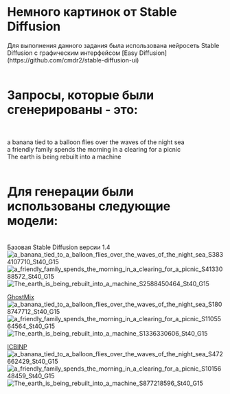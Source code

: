 <h1>Немного картинок от Stable Diffusion</h1>
Для выполнения данного задания была использована нейросеть Stable Diffusion с графическим интерфейсом [Easy Diffusion](https://github.com/cmdr2/stable-diffusion-ui)</BR></BR>
<h1>Запросы, которые были сгенерированы - это:</h1></BR>

a banana tied to a balloon flies over the waves of the night sea</BR>
a friendly family spends the morning in a clearing for a picnic</BR>
The earth is being rebuilt into a machine</BR></BR>

<h1>Для генерации были использованы следующие модели:</h1>
  
</BR>Базовая Stable Diffusion версии 1.4</BR>
![a_banana_tied_to_a_balloon_flies_over_the_waves_of_the_night_sea_S3834107710_St40_G15](https://github.com/Yaroslav-L/CVE8/assets/66304507/cb7b7348-084c-4180-8960-c569c3f39d68)
![a_friendly_family_spends_the_morning_in_a_clearing_for_a_picnic_S4133088572_St40_G15](https://github.com/Yaroslav-L/CVE8/assets/66304507/37f5358e-c631-4167-9f5d-942dfbf5272e)
![The_earth_is_being_rebuilt_into_a_machine_S2588450464_St40_G15](https://github.com/Yaroslav-L/CVE8/assets/66304507/e6f8ad20-3af5-495a-9381-1d8659361621)


[GhostMix](https://civitai.com/models/36520/ghostmix)</BR>
![a_banana_tied_to_a_balloon_flies_over_the_waves_of_the_night_sea_S1808747712_St40_G15](https://github.com/Yaroslav-L/CVE8/assets/66304507/e7e1ed24-d536-4f40-a1cc-7e2cb9a991ac)
![a_friendly_family_spends_the_morning_in_a_clearing_for_a_picnic_S1105564564_St40_G15](https://github.com/Yaroslav-L/CVE8/assets/66304507/fec09d8c-6298-41d6-94e1-5d61e8d3d1af)
![The_earth_is_being_rebuilt_into_a_machine_S1336330606_St40_G15](https://github.com/Yaroslav-L/CVE8/assets/66304507/9b792fe7-3706-4045-abd0-0afd0877c423)</BR>

[ICBINP](https://civitai.com/models/28059/icbinp-i-cant-believe-its-not-photography)</BR>
![a_banana_tied_to_a_balloon_flies_over_the_waves_of_the_night_sea_S472662429_St40_G15](https://github.com/Yaroslav-L/CVE8/assets/66304507/8b3d6ee2-896f-490f-9911-5bcc4c8890ad)
![a_friendly_family_spends_the_morning_in_a_clearing_for_a_picnic_S1015648459_St40_G15](https://github.com/Yaroslav-L/CVE8/assets/66304507/115d9f10-3e96-4794-91ef-ca2e8d938fe4)
![The_earth_is_being_rebuilt_into_a_machine_S877218596_St40_G15](https://github.com/Yaroslav-L/CVE8/assets/66304507/77350a51-ff09-417d-9d7d-e9800754dbfe)

</BR>
